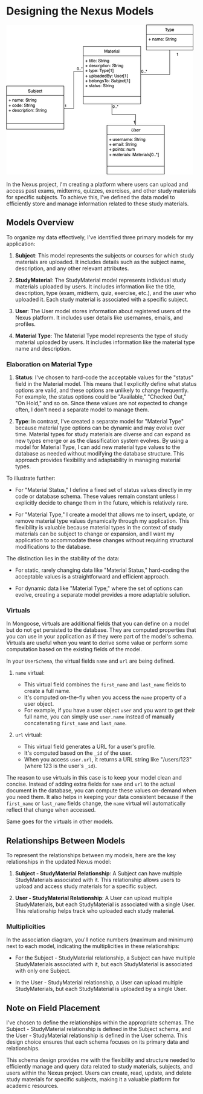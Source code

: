 # Designing the Nexus Models

![uml](../public/images/uml1.png)

In the Nexus project, I'm creating a platform where users can upload and access past exams, midterms, quizzes, exercises, and other study materials for specific subjects. To achieve this, I've defined the data model to efficiently store and manage information related to these study materials.

## Models Overview

To organize my data effectively, I've identified three primary models for my application:

1. **Subject**: This model represents the subjects or courses for which study materials are uploaded. It includes details such as the subject name, description, and any other relevant attributes.

2. **StudyMaterial**: The StudyMaterial model represents individual study materials uploaded by users. It includes information like the title, description, type (exam, midterm, quiz, exercise, etc.), and the user who uploaded it. Each study material is associated with a specific subject.

3. **User**: The User model stores information about registered users of the Nexus platform. It includes user details like usernames, emails, and profiles.

4. **Material Type**: The Material Type model represents the type of study material uploaded by users. It includes information like the material type name and description.

### Elaboration on Material Type

1. **Status**: I've chosen to hard-code the acceptable values for the "status" field in the Material model. This means that I explicitly define what status options are valid, and these options are unlikely to change frequently. For example, the status options could be "Available," "Checked Out," "On Hold," and so on. Since these values are not expected to change often, I don't need a separate model to manage them.

2. **Type**: In contrast, I've created a separate model for "Material Type" because material type options can be dynamic and may evolve over time. Material types for study materials are diverse and can expand as new types emerge or as the classification system evolves. By using a model for Material Type, I can add new material type values to the database as needed without modifying the database structure. This approach provides flexibility and adaptability in managing material types.

To illustrate further:

- For "Material Status," I define a fixed set of status values directly in my code or database schema. These values remain constant unless I explicitly decide to change them in the future, which is relatively rare.

- For "Material Type," I create a model that allows me to insert, update, or remove material type values dynamically through my application. This flexibility is valuable because material types in the context of study materials can be subject to change or expansion, and I want my application to accommodate these changes without requiring structural modifications to the database.

The distinction lies in the stability of the data:

- For static, rarely changing data like "Material Status," hard-coding the acceptable values is a straightforward and efficient approach.

- For dynamic data like "Material Type," where the set of options can evolve, creating a separate model provides a more adaptable solution.

### Virtuals

In Mongoose, virtuals are additional fields that you can define on a model but do not get persisted to the database. They are computed properties that you can use in your application as if they were part of the model's schema. Virtuals are useful when you want to derive some value or perform some computation based on the existing fields of the model.

In your `UserSchema`, the virtual fields `name` and `url` are being defined.

1. `name` virtual:
   - This virtual field combines the `first_name` and `last_name` fields to create a full name.
   - It's computed on-the-fly when you access the `name` property of a user object.
   - For example, if you have a user object `user` and you want to get their full name, you can simply use `user.name` instead of manually concatenating `first_name` and `last_name`.

2. `url` virtual:
   - This virtual field generates a URL for a user's profile.
   - It's computed based on the `_id` of the user.
   - When you access `user.url`, it returns a URL string like "/users/123" (where 123 is the user's `_id`).

The reason to use virtuals in this case is to keep your model clean and concise. Instead of adding extra fields for `name` and `url` to the actual document in the database, you can compute these values on-demand when you need them. It also helps in keeping your data consistent because if the `first_name` or `last_name` fields change, the `name` virtual will automatically reflect that change when accessed.

Same goes for the virtuals in other models.

## Relationships Between Models

To represent the relationships between my models, here are the key relationships in the updated Nexus model:

1. **Subject - StudyMaterial Relationship**: A Subject can have multiple StudyMaterials associated with it. This relationship allows users to upload and access study materials for a specific subject.

2. **User - StudyMaterial Relationship**: A User can upload multiple StudyMaterials, but each StudyMaterial is associated with a single User. This relationship helps track who uploaded each study material.

### Multiplicities

In the association diagram, you'll notice numbers (maximum and minimum) next to each model, indicating the multiplicities in these relationships:

- For the Subject - StudyMaterial relationship, a Subject can have multiple StudyMaterials associated with it, but each StudyMaterial is associated with only one Subject.

- In the User - StudyMaterial relationship, a User can upload multiple StudyMaterials, but each StudyMaterial is uploaded by a single User.

## Note on Field Placement

I've chosen to define the relationships within the appropriate schemas. The Subject - StudyMaterial relationship is defined in the Subject schema, and the User - StudyMaterial relationship is defined in the User schema. This design choice ensures that each schema focuses on its primary data and relationships.

This schema design provides me with the flexibility and structure needed to efficiently manage and query data related to study materials, subjects, and users within the Nexus project. Users can create, read, update, and delete study materials for specific subjects, making it a valuable platform for academic resources.